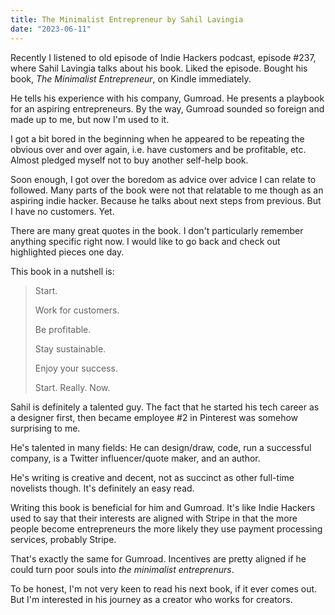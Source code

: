 ```yaml
---
title: The Minimalist Entrepreneur by Sahil Lavingia
date: "2023-06-11"
---
```


Recently I listened to old episode of Indie Hackers podcast, episode #237, where Sahil Lavingia talks about his book. 
Liked the episode. Bought his book, *The Minimalist Entrepreneur*, on Kindle immediately.

He tells his experience with his company, Gumroad. 
He presents a playbook for an aspiring entrepreneurs.
By the way, Gumroad sounded so foreign and made up to me, but now I'm used to it.

I got a bit bored in the beginning when he appeared to be repeating the obvious over and over again, i.e. have customers and be profitable, etc. 
Almost pledged myself not to buy another self-help book. 

Soon enough, I got over the boredom as advice over advice I can relate to followed. Many parts of the book were not that relatable to me though as an aspiring indie hacker. Because he talks about next steps from previous. But I have no customers. Yet.

There are many great quotes in the book.
I don't particularly remember anything specific right now.
I would like to go back and check out highlighted pieces one day.

This book in a nutshell is:

> Start. 
>
> Work for customers.
> 
> Be profitable.
>
> Stay sustainable.
>
> Enjoy your success.
>
>Start. Really. Now.

Sahil is definitely a talented guy.
The fact that he started his tech career as a designer first,
then became employee #2 in Pinterest was somehow surprising to me.

He's talented in many fields:
He can design/draw, code, run a successful company, is a Twitter influencer/quote maker, and an author.

He's writing is creative and decent, not as succinct as other full-time novelists though. 
It's definitely an easy read.

Writing this book is beneficial for him and Gumroad.
It's like Indie Hackers used to say that their interests are aligned with Stripe in that the more people become entrepreneurs the more likely they use payment processing services, probably Stripe.

That's exactly the same for Gumroad. Incentives are pretty aligned if he could turn poor souls into *the minimalist entreprenurs*.

To be honest, I'm not very keen to read his next book, if it ever comes out. 
But I'm interested in his journey as a creator who works for creators.
